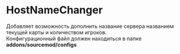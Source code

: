 # HostNameChanger
Добавляет возможность дополнить название сервера названием текущей карты и количеством игроков.</br>
Конфигурационный файл должен находиться в папке <b>addons/sourcemod/configs</b>
